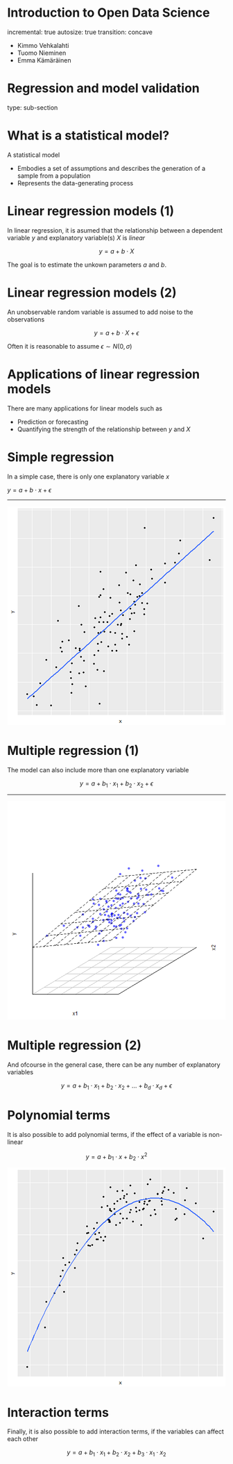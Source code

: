 

Introduction to Open Data Science
========================================================
incremental: true
autosize: true
transition: concave

- Kimmo Vehkalahti  
- Tuomo Nieminen  
- Emma Kämäräinen  




Regression and model validation
========================================================
type: sub-section

What is a statistical model?
========================================================

A statistical model 

- Embodies a set of assumptions and describes the generation of a sample from a population
- Represents the data-generating process


<!-- source: [wikipedia](https://en.wikipedia.org/wiki/Statistical_model) -->

Linear regression models (1)
========================================================

<!-- spoken: Linear regression is an approach for modeling the relationship between a scalar dependent variable $y$ and one or more explanatory variables $X$. -->

In linear regression, it is asumed that the relationship between a dependent variable $y$ and explanatory variable(s) $X$ is *linear*

$$y = a + b \cdot X$$

The goal is to estimate the unkown parameters $a$ and $b$.

Linear regression models (2)
========================================================

An unobservable random variable is assumed to add noise to the observations

$$y = a + b \cdot X + \epsilon$$

Often it is reasonable to assume $\epsilon \sim N(0, \sigma)$

<!-- source: [wikipedia](https://en.wikipedia.org/wiki/Linear_regression) -->


Applications of linear regression models
========================================================
There are many applications for linear models such as

- Prediction or forecasting
- Quantifying the strength of the relationship between $y$ and $X$

Simple regression
========================================================

In a simple case, there is only one explanatory variable $x$

$y =  a + b \cdot x + \epsilon$

***
![plot of chunk unnamed-chunk-1](figure/unnamed-chunk-1-1.png)



Multiple regression (1)
========================================================

The model can also include more than one explanatory variable

$$y = a + b_1 \cdot x_1 + b_2 \cdot x_2 + \epsilon$$

***
![plot of chunk unnamed-chunk-2](figure/unnamed-chunk-2-1.png)


Multiple regression (2)
========================================================

And ofcourse in the general case, there can be any number of explanatory variables

$$y = a + b_1 \cdot x_1 + b_2 \cdot x_2 + ... + b_d \cdot x_d + \epsilon$$


Polynomial terms
========================================================

It is also possible to add polynomial terms, if the effect of a variable is non-linear

$$y = a + b_1 \cdot x + b_2 \cdot x^2$$

![plot of chunk unnamed-chunk-3](figure/unnamed-chunk-3-1.png)


Interaction terms
========================================================
 Finally, it is also possible to add interaction terms, if the variables can affect each other
 
 $$y = a + b_1 \cdot x_1 + b_2 \cdot x_2 + b_3 \cdot x_1 \cdot x_2$$
 

